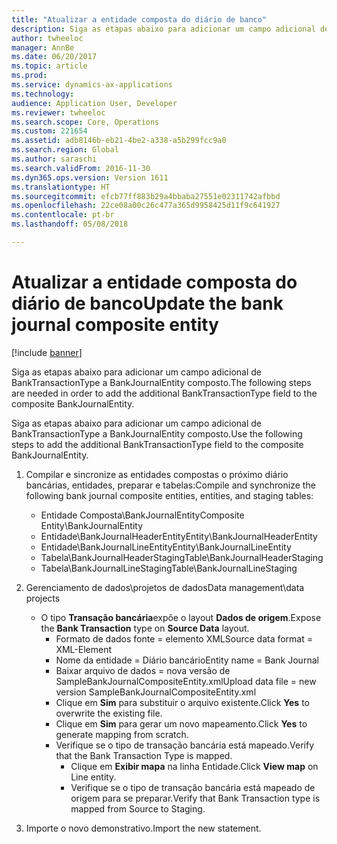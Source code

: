 ```yaml
---
title: "Atualizar a entidade composta do diário de banco"
description: Siga as etapas abaixo para adicionar um campo adicional de BankTransactionType a BankJournalEntity composto.
author: twheeloc
manager: AnnBe
ms.date: 06/20/2017
ms.topic: article
ms.prod: 
ms.service: dynamics-ax-applications
ms.technology: 
audience: Application User, Developer
ms.reviewer: twheeloc
ms.search.scope: Core, Operations
ms.custom: 221654
ms.assetid: adb8146b-eb21-4be2-a338-a5b299fcc9a0
ms.search.region: Global
ms.author: saraschi
ms.search.validFrom: 2016-11-30
ms.dyn365.ops.version: Version 1611
ms.translationtype: HT
ms.sourcegitcommit: efcb77ff883b29a4bbaba27551e02311742afbbd
ms.openlocfilehash: 22ce08a00c26c477a365d9958425d11f9c641927
ms.contentlocale: pt-br
ms.lasthandoff: 05/08/2018

---
```


# <a name="update-the-bank-journal-composite-entity"></a><span data-ttu-id="75849-103">Atualizar a entidade composta do diário de banco</span><span class="sxs-lookup"><span data-stu-id="75849-103">Update the bank journal composite entity</span></span>

[!include [banner](../includes/banner.md)]

<span data-ttu-id="75849-104">Siga as etapas abaixo para adicionar um campo adicional de BankTransactionType a BankJournalEntity composto.</span><span class="sxs-lookup"><span data-stu-id="75849-104">The following steps are needed in order to add the additional BankTransactionType field to the composite BankJournalEntity.</span></span>

<span data-ttu-id="75849-105">Siga as etapas abaixo para adicionar um campo adicional de BankTransactionType a BankJournalEntity composto.</span><span class="sxs-lookup"><span data-stu-id="75849-105">Use the following steps to add the additional BankTransactionType field to the composite BankJournalEntity.</span></span>

1.  <span data-ttu-id="75849-106">Compilar e sincronize as entidades compostas o próximo diário bancárias, entidades, preparar e tabelas:</span><span class="sxs-lookup"><span data-stu-id="75849-106">Compile and synchronize the following bank journal composite entities, entities, and staging tables:</span></span>
    -   <span data-ttu-id="75849-107">Entidade Composta\\BankJournalEntity</span><span class="sxs-lookup"><span data-stu-id="75849-107">Composite Entity\\BankJournalEntity</span></span>
    -   <span data-ttu-id="75849-108">Entidade\\BankJournalHeaderEntity</span><span class="sxs-lookup"><span data-stu-id="75849-108">Entity\\BankJournalHeaderEntity</span></span>
    -   <span data-ttu-id="75849-109">Entidade\\BankJournalLineEntity</span><span class="sxs-lookup"><span data-stu-id="75849-109">Entity\\BankJournalLineEntity</span></span>
    -   <span data-ttu-id="75849-110">Tabela\\BankJournalHeaderStaging</span><span class="sxs-lookup"><span data-stu-id="75849-110">Table\\BankJournalHeaderStaging</span></span>
    -   <span data-ttu-id="75849-111">Tabela\\BankJournalLineStaging</span><span class="sxs-lookup"><span data-stu-id="75849-111">Table\\BankJournalLineStaging</span></span>

2.  <span data-ttu-id="75849-112">Gerenciamento de dados\\projetos de dados</span><span class="sxs-lookup"><span data-stu-id="75849-112">Data management\\data projects</span></span>
    -   <span data-ttu-id="75849-113">O tipo **Transação bancária**expõe o layout **Dados de origem**.</span><span class="sxs-lookup"><span data-stu-id="75849-113">Expose the **Bank Transaction** type on **Source Data** layout.</span></span>
        -   <span data-ttu-id="75849-114">Formato de dados fonte = elemento XML</span><span class="sxs-lookup"><span data-stu-id="75849-114">Source data format = XML-Element</span></span>
        -   <span data-ttu-id="75849-115">Nome da entidade = Diário bancário</span><span class="sxs-lookup"><span data-stu-id="75849-115">Entity name = Bank Journal</span></span>
        -   <span data-ttu-id="75849-116">Baixar arquivo de dados = nova versão de SampleBankJournalCompositeEntity.xml</span><span class="sxs-lookup"><span data-stu-id="75849-116">Upload data file = new version SampleBankJournalCompositeEntity.xml</span></span>
        -   <span data-ttu-id="75849-117">Clique em **Sim** para substituir o arquivo existente.</span><span class="sxs-lookup"><span data-stu-id="75849-117">Click **Yes** to overwrite the existing file.</span></span>
        -   <span data-ttu-id="75849-118">Clique em **Sim** para gerar um novo mapeamento.</span><span class="sxs-lookup"><span data-stu-id="75849-118">Click **Yes** to generate mapping from scratch.</span></span>
        -   <span data-ttu-id="75849-119">Verifique se o tipo de transação bancária está mapeado.</span><span class="sxs-lookup"><span data-stu-id="75849-119">Verify that the Bank Transaction Type is mapped.</span></span>
            -   <span data-ttu-id="75849-120">Clique em **Exibir mapa** na linha Entidade.</span><span class="sxs-lookup"><span data-stu-id="75849-120">Click **View map** on Line entity.</span></span>
            -   <span data-ttu-id="75849-121">Verifique se o tipo de transação bancária está mapeado de origem para se preparar.</span><span class="sxs-lookup"><span data-stu-id="75849-121">Verify that Bank Transaction type is mapped from Source to Staging.</span></span>

3.  <span data-ttu-id="75849-122">Importe o novo demonstrativo.</span><span class="sxs-lookup"><span data-stu-id="75849-122">Import the new statement.</span></span>





